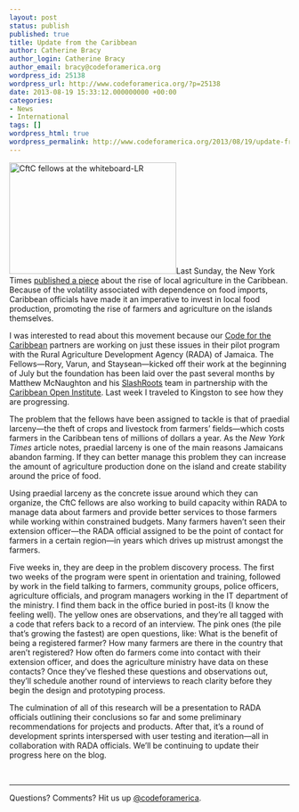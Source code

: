 ```yaml
---
layout: post
status: publish
published: true
title: Update from the Caribbean
author: Catherine Bracy
author_login: Catherine Bracy
author_email: bracy@codeforamerica.org
wordpress_id: 25138
wordpress_url: http://www.codeforamerica.org/?p=25138
date: 2013-08-19 15:33:12.000000000 +00:00
categories:
- News
- International
tags: []
wordpress_html: true
wordpress_permalink: http://www.codeforamerica.org/2013/08/19/update-from-the-caribbean/
---
```


<p dir="ltr"><a href="http://www.codeforamerica.org/wp-content/uploads/2013/08/CftC-fellows-at-the-whiteboard-LR.jpg"><img alt="CftC fellows at the whiteboard-LR" class="aligncenter size-medium wp-image-25141" height="200" src="http://www.codeforamerica.org/wp-content/uploads/2013/08/CftC-fellows-at-the-whiteboard-LR-300x200.jpg" width="300"/></a>Last Sunday, the New York Times <a href="http://www.nytimes.com/2013/08/04/world/americas/as-cost-of-importing-food-soars-jamaica-turns-to-the-earth.html">published a piece</a> about the rise of local agriculture in the Caribbean. Because of the volatility associated with dependence on food imports, Caribbean officials have made it an imperative to invest in local food production, promoting the rise of farmers and agriculture on the islands themselves.</p>
<p>I was interested to read about this movement because our <a href="http://codeforthecaribbean.org">Code for the Caribbean</a> partners are working on just these issues in their pilot program with the Rural Agriculture Development Agency (RADA) of Jamaica. The Fellows—Rory, Varun, and Staysean—kicked off their work at the beginning of July but the foundation has been laid over the past several months by Matthew McNaughton and his <a href="http://slashroots.org">SlashRoots</a> team in partnership with the <a href="http://caribbeanopeninstitute.org">Caribbean Open Institute</a>. Last week I traveled to Kingston to see how they are progressing.</p>
<p>The problem that the fellows have been assigned to tackle is that of praedial larceny—the theft of crops and livestock from farmers’ fields—which costs farmers in the Caribbean tens of millions of dollars a year. As the <em>New York Times</em> article notes, praedial larceny is one of the main reasons Jamaicans abandon farming. If they can better manage this problem they can increase the amount of agriculture production done on the island and create stability around the price of food.</p>
<p>Using praedial larceny as the concrete issue around which they can organize, the CftC fellows are also working to build capacity within RADA to manage data about farmers and provide better services to those farmers while working within constrained budgets. Many farmers haven’t seen their extension officer—the RADA official assigned to be the point of contact for farmers in a certain region—in years which drives up mistrust amongst the farmers.</p>
<p>Five weeks in, they are deep in the problem discovery process. The first two weeks of the program were spent in orientation and training, followed by work in the field talking to farmers, community groups, police officers, agriculture officials, and program managers working in the IT department of the ministry. I find them back in the office buried in post-its (I know the feeling well). The yellow ones are observations, and they’re all tagged with a code that refers back to a record of an interview. The pink ones (the pile that’s growing the fastest) are open questions, like: What is the benefit of being a registered farmer? How many farmers are there in the country that aren’t registered? How often do farmers come into contact with their extension officer, and does the agriculture ministry have data on these contacts? Once they’ve fleshed these questions and observations out, they’ll schedule another round of interviews to reach clarity before they begin the design and prototyping process.</p>
<p>The culmination of all of this research will be a presentation to RADA officials outlining their conclusions so far and some preliminary recommendations for projects and products. After that, it’s a round of development sprints interspersed with user testing and iteration—all in collaboration with RADA officials. We’ll be continuing to update their progress here on the blog.</p>
<p> </p>
<hr/>
<p>Questions? Comments? Hit us up <a href="http://twitter.com/codeforamerica" target="_blank">@codeforamerica</a>.</p>
